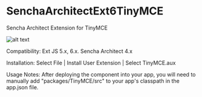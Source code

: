 # SenchaArchitectExt6TinyMCE
Sencha Architect Extension for TinyMCE

![alt text](https://github.com/sdruckerfig/SenchaArchitectExt6TinyMCE/blob/master/screenshot.png?raw=true "Screenshot")



Compatibility: 
Ext JS 5.x, 6.x.
Sencha Architect 4.x

Installation:
Select File | Install User Extension | Select TinyMCE.aux

Usage Notes:
After deploying the component into your app, you will need to manually add "packages/TinyMCE/src" to your app's classpath in the app.json file.


